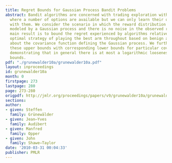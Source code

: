 ```yaml
---
title: Regret Bounds for Gaussian Process Bandit Problems
abstract: Bandit algorithms are concerned with trading exploration with exploitation
  where a number of options are available but we can only learn their quality by experimenting
  with them. We consider the scenario in which the reward distribution for arms is
  modeled by a Gaussian process and there is no noise in the observed reward. Our
  main result is to bound the regret experienced by algorithms relative to the a posteriori
  optimal strategy of playing the best arm throughout based on benign assumptions
  about the covariance function defining the Gaussian process. We further complement
  these upper bounds with corresponding lower bounds for particular covariance functions
  demonstrating that in general there is at most a logarithmic looseness in our upper
  bounds.
pdf: "./grunewalder10a/grunewalder10a.pdf"
layout: inproceedings
id: grunewalder10a
month: 0
firstpage: 273
lastpage: 280
page: 273-280
origpdf: http://jmlr.org/proceedings/papers/v9/grunewalder10a/grunewalder10a.pdf
sections: 
author:
- given: Steffen
  family: Grünewälder
- given: Jean–Yves
  family: Audibert
- given: Manfred
  family: Opper
- given: John
  family: Shawe–Taylor
date: '2010-03-31 00:04:33'
publisher: PMLR
---
```

